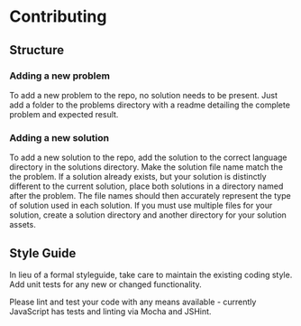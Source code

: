 # Contributing

## Structure

### Adding a new problem

To add a new problem to the repo, no solution needs to be present. Just add a folder to the problems directory with a readme detailing the complete problem and expected result.

### Adding a new solution

To add a new solution to the repo, add the solution to the correct language directory in the solutions directory. Make the solution file name match the the problem. If a solution already exists, but your solution is distinctly different to the current solution, place both solutions in a directory named after the problem. The file names should then accurately represent the type of solution used in each solution. If you must use multiple files for your solution, create a solution directory and another directory for your solution assets.

## Style Guide

In lieu of a formal styleguide, take care to maintain the existing coding style. Add unit tests for any new or changed functionality.

Please lint and test your code with any means available - currently JavaScript has tests and linting via Mocha and JSHint.
